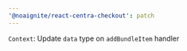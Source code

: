 ```yaml
---
'@noaignite/react-centra-checkout': patch
---
```


`Context`: Update `data` type on `addBundleItem` handler
